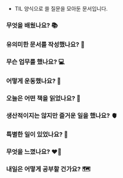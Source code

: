 - TIL 양식으로 쓸 질문을 모아둔 문서입니다.

### 무엇을 배웠나요? 📚

### 유의미한 문서를 작성했나요? 📝

### 무슨 업무를 했나요? 💻

### 어떻게 운동했나요? 🦾

### 오늘은 어떤 책을 읽었나요? 📖

### 생산적이지는 않지만 즐거운 일을 했나요? 🫀

### 특별한 일이 있었나요? 🧳

### 무엇을 느꼈나요? ❤️‍🔥

### 내일은 어떻게 공부할 건가요? 🗺